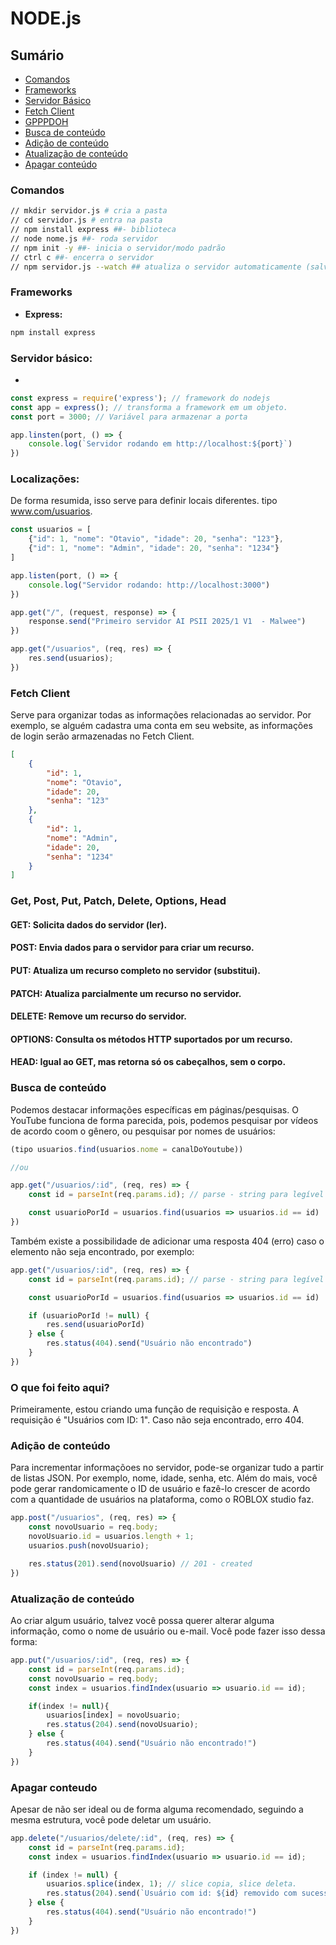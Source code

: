 # NODE.js

## Sumário

- [Comandos](#comandos)
- [Frameworks](#frameworks)
- [Servidor Básico](#servidor-básico)
- [Fetch Client](#fetch-client)
- [GPPPDOH](#get-post-put-patch-delete-options-head)
- [Busca de conteúdo](#busca-de-conteúdo)
- [Adição de conteúdo](#adição-de-conteúdo)
- [Atualização de conteúdo](#atualização-de-conteúdo)
- [Apagar conteúdo](#apagar-conteúdo)

### Comandos

```bash
// mkdir servidor.js # cria a pasta
// cd servidor.js # entra na pasta
// npm install express ##- biblioteca
// node nome.js ##- roda servidor
// npm init -y ##- inicia o servidor/modo padrão
// ctrl c ##- encerra o servidor
// npm servidor.js --watch ## atualiza o servidor automaticamente (salve)
```

### Frameworks

- **Express:** 

```bash
npm install express
```

### Servidor básico:

- 

```javascript
const express = require('express'); // framework do nodejs
const app = express(); // transforma a framework em um objeto.
const port = 3000; // Variável para armazenar a porta

app.linsten(port, () => {
    console.log(`Servidor rodando em http://localhost:${port}`)
})
```

### Localizações:

De forma resumida, isso serve para definir locais diferentes. tipo www.com/usuarios.

```javascript
const usuarios = [
    {"id": 1, "nome": "Otavio", "idade": 20, "senha": "123"},
    {"id": 1, "nome": "Admin", "idade": 20, "senha": "1234"}
]

app.listen(port, () => {
    console.log("Servidor rodando: http://localhost:3000")
})

app.get("/", (request, response) => {
    response.send("Primeiro servidor AI PSII 2025/1 V1  - Malwee")
})

app.get("/usuarios", (req, res) => {
    res.send(usuarios);
})

```

### Fetch Client

Serve para organizar todas as informações relacionadas ao servidor.
Por exemplo, se alguém cadastra uma conta em seu website, as informações
de login serão armazenadas no Fetch Client.

```json
[
    {
        "id": 1,
        "nome": "Otavio",
        "idade": 20,
        "senha": "123"
    },
    {
        "id": 1,
        "nome": "Admin",
        "idade": 20,
        "senha": "1234"
    }
]
```
### Get, Post, Put, Patch, Delete, Options, Head

#### GET: Solicita dados do servidor (ler).

#### POST: Envia dados para o servidor para criar um recurso.

#### PUT: Atualiza um recurso completo no servidor (substitui).

#### PATCH: Atualiza parcialmente um recurso no servidor.

#### DELETE: Remove um recurso do servidor.

#### OPTIONS: Consulta os métodos HTTP suportados por um recurso.

#### HEAD: Igual ao GET, mas retorna só os cabeçalhos, sem o corpo.


### Busca de conteúdo

Podemos destacar informações específicas em páginas/pesquisas. O YouTube funciona de forma parecida, pois, podemos pesquisar por vídeos de acordo coom o gênero, ou pesquisar por nomes de usuários:

```javascript
(tipo usuarios.find(usuarios.nome = canalDoYoutube))

//ou

app.get("/usuarios/:id", (req, res) => {
    const id = parseInt(req.params.id); // parse - string para legível

    const usuarioPorId = usuarios.find(usuarios => usuarios.id == id)
})
```

Também existe a possibilidade de adicionar uma resposta 404 (erro) caso o elemento não seja encontrado, por exemplo:

```javascript
app.get("/usuarios/:id", (req, res) => {
    const id = parseInt(req.params.id); // parse - string para legível

    const usuarioPorId = usuarios.find(usuarios => usuarios.id == id)

    if (usuarioPorId != null) {
        res.send(usuarioPorId)
    } else {
        res.status(404).send("Usuário não encontrado")
    }
})
```

### O que foi feito aqui?

Primeiramente, estou criando uma função de requisição e resposta.
A requisição é "Usuários com ID: 1". Caso não seja encontrado, erro 404.

### Adição de conteúdo

Para incrementar informaçõoes no servidor, pode-se organizar tudo a partir de listas JSON. Por exemplo, nome, idade, senha, etc. Além do mais, você pode gerar randomicamente o ID de usuário e fazê-lo crescer de acordo com a quantidade de usuários na plataforma, como o ROBLOX studio faz.

```javascript
app.post("/usuarios", (req, res) => {
    const novoUsuario = req.body;
    novoUsuario.id = usuarios.length + 1;
    usuarios.push(novoUsuario);

    res.status(201).send(novoUsuario) // 201 - created
})
```

### Atualização de conteúdo

Ao criar algum usuário, talvez você possa querer alterar alguma informação, como o nome de usuário ou e-mail. Você pode fazer isso dessa forma:

```javascript
app.put("/usuarios/:id", (req, res) => {
    const id = parseInt(req.params.id);
    const novoUsuario = req.body;
    const index = usuarios.findIndex(usuario => usuario.id == id);

    if(index != null){
        usuarios[index] = novoUsuario;
        res.status(204).send(novoUsuario);
    } else {
        res.status(404).send("Usuário não encontrado!")
    }
})
```

### Apagar conteudo

Apesar de não ser ideal ou de forma alguma recomendado, seguindo a mesma estrutura, você pode deletar um usuário.

```javascript
app.delete("/usuarios/delete/:id", (req, res) => {
    const id = parseInt(req.params.id);
    const index = usuarios.findIndex(usuario => usuario.id == id);

    if (index != null) {
        usuarios.splice(index, 1); // slice copia, slice deleta.
        res.status(204).send(`Usuário com id: ${id} removido com sucesso!`)
    } else {
        res.status(404).send("Usuário não encontrado!")
    }
})
```

